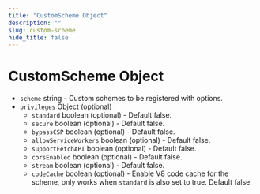 ```yaml
---
title: "CustomScheme Object"
description: ""
slug: custom-scheme
hide_title: false
---
```


# CustomScheme Object

* `scheme` string - Custom schemes to be registered with options.
* `privileges` Object (optional)
  * `standard` boolean (optional) - Default false.
  * `secure` boolean (optional) - Default false.
  * `bypassCSP` boolean (optional) - Default false.
  * `allowServiceWorkers` boolean (optional) - Default false.
  * `supportFetchAPI` boolean (optional) - Default false.
  * `corsEnabled` boolean (optional) - Default false.
  * `stream` boolean (optional) - Default false.
  * `codeCache` boolean (optional) - Enable V8 code cache for the scheme, only
    works when `standard` is also set to true. Default false.
